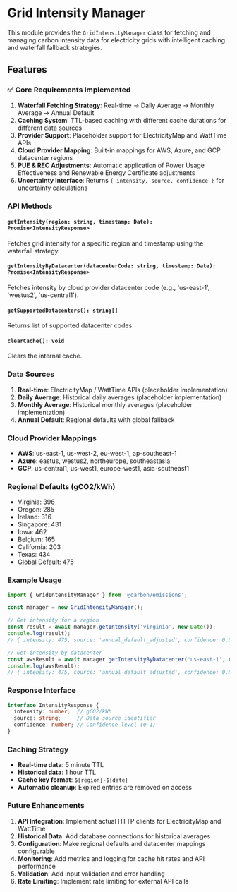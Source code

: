 # Grid Intensity Manager

This module provides the `GridIntensityManager` class for fetching and managing carbon intensity data for electricity grids with intelligent caching and waterfall fallback strategies.

## Features

### ✅ Core Requirements Implemented

1. **Waterfall Fetching Strategy**: Real-time → Daily Average → Monthly Average → Annual Default
2. **Caching System**: TTL-based caching with different cache durations for different data sources
3. **Provider Support**: Placeholder support for ElectricityMap and WattTime APIs
4. **Cloud Provider Mapping**: Built-in mappings for AWS, Azure, and GCP datacenter regions
5. **PUE & REC Adjustments**: Automatic application of Power Usage Effectiveness and Renewable Energy Certificate adjustments
6. **Uncertainty Interface**: Returns `{ intensity, source, confidence }` for uncertainty calculations

### API Methods

#### `getIntensity(region: string, timestamp: Date): Promise<IntensityResponse>`
Fetches grid intensity for a specific region and timestamp using the waterfall strategy.

#### `getIntensityByDatacenter(datacenterCode: string, timestamp: Date): Promise<IntensityResponse>`
Fetches intensity by cloud provider datacenter code (e.g., 'us-east-1', 'westus2', 'us-central1').

#### `getSupportedDatacenters(): string[]`
Returns list of supported datacenter codes.

#### `clearCache(): void`
Clears the internal cache.

### Data Sources

1. **Real-time**: ElectricityMap / WattTime APIs (placeholder implementation)
2. **Daily Average**: Historical daily averages (placeholder implementation)
3. **Monthly Average**: Historical monthly averages (placeholder implementation)
4. **Annual Default**: Regional defaults with global fallback

### Cloud Provider Mappings

- **AWS**: us-east-1, us-west-2, eu-west-1, ap-southeast-1
- **Azure**: eastus, westus2, northeurope, southeastasia  
- **GCP**: us-central1, us-west1, europe-west1, asia-southeast1

### Regional Defaults (gCO2/kWh)

- Virginia: 396
- Oregon: 285
- Ireland: 316
- Singapore: 431
- Iowa: 462
- Belgium: 165
- California: 203
- Texas: 434
- Global Default: 475

### Example Usage

```typescript
import { GridIntensityManager } from '@qarbon/emissions';

const manager = new GridIntensityManager();

// Get intensity for a region
const result = await manager.getIntensity('virginia', new Date());
console.log(result);
// { intensity: 475, source: 'annual_default_adjusted', confidence: 0.5 }

// Get intensity by datacenter
const awsResult = await manager.getIntensityByDatacenter('us-east-1', new Date());
console.log(awsResult);
// { intensity: 475, source: 'annual_default_adjusted', confidence: 0.5 }
```

### Response Interface

```typescript
interface IntensityResponse {
  intensity: number;  // gCO2/kWh
  source: string;     // Data source identifier
  confidence: number; // Confidence level (0-1)
}
```

### Caching Strategy

- **Real-time data**: 5 minute TTL
- **Historical data**: 1 hour TTL
- **Cache key format**: `${region}-${date}`
- **Automatic cleanup**: Expired entries are removed on access

### Future Enhancements

1. **API Integration**: Implement actual HTTP clients for ElectricityMap and WattTime
2. **Historical Data**: Add database connections for historical averages
3. **Configuration**: Make regional defaults and datacenter mappings configurable
4. **Monitoring**: Add metrics and logging for cache hit rates and API performance
5. **Validation**: Add input validation and error handling
6. **Rate Limiting**: Implement rate limiting for external API calls
